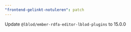 ```yaml
---
"frontend-gelinkt-notuleren": patch
---
```


Update `@lblod/ember-rdfa-editor-lblod-plugins` to 15.0.0
